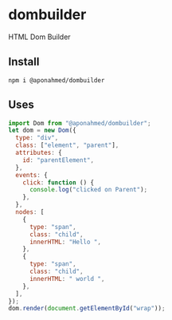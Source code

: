 # dombuilder

HTML Dom Builder

## Install
    npm i @aponahmed/dombuilder
## Uses

```javascript
import Dom from "@aponahmed/dombuilder";
let dom = new Dom({
  type: "div",
  class: ["element", "parent"],
  attributes: {
    id: "parentElement",
  },
  events: {
    click: function () {
      console.log("clicked on Parent");
    },
  },
  nodes: [
    {
      type: "span",
      class: "child",
      innerHTML: "Hello ",
    },
    {
      type: "span",
      class: "child",
      innerHTML: " world ",
    },
  ],
});
dom.render(document.getElementById("wrap"));
```
